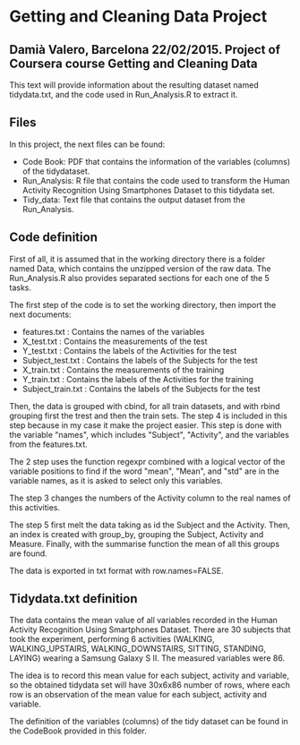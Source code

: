 # Getting and Cleaning Data Project
Damià Valero, Barcelona 22/02/2015.
Project of Coursera course Getting and Cleaning Data
----------------------------------------------------
This text will provide information about the resulting dataset named tidydata.txt, and the code used in Run_Analysis.R to extract it. 



## Files

In this project, the next files can be found: 
- Code Book: PDF that contains the information of the variables (columns) of the tidydataset.
- Run_Analysis: R file that contains the code used to transform the Human Activity Recognition Using Smartphones Dataset to                     this tidydata set.
- Tidy_data: Text file that contains the output dataset from the Run_Analysis. 


## Code definition
First of all, it is assumed that in the working directory there is a folder named Data, which contains the unzipped version of the raw data. The Run_Analysis.R also provides separated sections for each one of the 5 tasks. 

The first step of the code is to set the working directory, then import the next documents: 
- features.txt      : Contains the names of the variables
- X_test.txt        : Contains the measurements of the test
- Y_test.txt        : Contains the labels of the Activities for the test
- Subject_test.txt  : Contains the labels of the Subjects for the test
- X_train.txt       : Contains the measurements of the training
- Y_train.txt       : Contains the labels of the Activities for the training
- Subject_train.txt : Contains the labels of the Subjects for the test

Then, the data is grouped with cbind, for all train datasets, and with rbind grouping first the trest and then the train sets. 
The step 4 is included in this step because in my case it make the project easier. This step is done with the variable "names", which includes "Subject", "Activity", and the variables from the features.txt.

The 2 step uses the function regexpr combined with a logical vector of the variable positions to find if the word "mean", "Mean", and "std" are in the variable names, as it is asked to select only this variables.  

The step 3 changes the numbers of the Activity column to the real names of this activities. 

The step 5 first melt the data taking as id the Subject and the Activity. Then, an index is created with group_by, grouping the Subject, Activity and Measure. Finally, with the summarise function the mean of all this groups are found. 

The data is exported in txt format with row.names=FALSE. 

## Tidydata.txt definition

The data contains the mean value of all variables recorded in the Human Activity Recognition Using Smartphones Dataset. 
There are 30 subjects that took the experiment, performing 6 activities (WALKING, WALKING_UPSTAIRS, WALKING_DOWNSTAIRS, SITTING, STANDING, LAYING) wearing a Samsung Galaxy S II. The measured variables were 86. 

The idea is to record this mean value for each subject, activity and variable, so the obtained tidydata set will have 30x6x86 number of rows, where each row is an observation of the mean value for each subject, activity and variable. 

The definition of the variables (columns) of the tidy dataset can be found in the CodeBook provided in this folder. 
